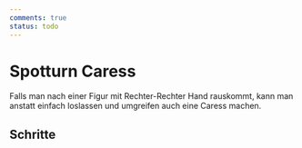 ```yaml
---
comments: true
status: todo
---
```

# Spotturn Caress

Falls man nach einer Figur mit Rechter-Rechter Hand rauskommt, kann man anstatt einfach loslassen und umgreifen auch eine Caress machen.

## Schritte
